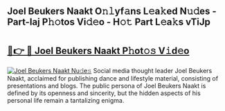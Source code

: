 ## Joel Beukers Naakt O𝚗𝚕yf𝚊ns L𝚎a𝚔ed N𝚞𝚍es - Part-Iaj P𝚑𝚘tos Vi𝚍𝚎o - H𝚘𝚝 Part L𝚎a𝚔s vTiJp

# <h2><a href="http://kff3hi.oniu.top/?m=Joel+Beukers+Naakt">🔗👉 🔴 Joel Beukers Naakt P𝚑ot𝚘𝚜 V𝚒d𝚎o</a></h2>

[![Joel Beukers Naakt Nu𝚍e𝚜](https://i.imgur.com/0qMVB7G.gif)](http://kff3hi.oniu.top/?m=Joel+Beukers+Naakt)
Social media thought leader Joel Beukers Naakt, acclaimed for publishing dance and lifestyle material, consisting of presentations and blogs. The public persona of Joel Beukers Naakt is defined by its openness and sincerity, but the hidden aspects of his personal life remain a tantalizing enigma.  
